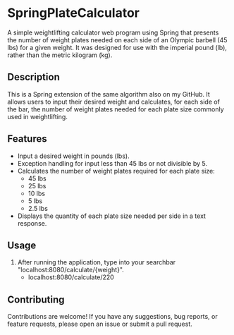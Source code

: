 # SpringPlateCalculator

A simple weightlifting calculator web program using Spring that presents the number of weight plates needed on each side of an Olympic barbell (45 lbs) for a given weight. It was designed for use with the imperial pound (lb), rather than the metric kilogram (kg).

## Description

This is a Spring extension of the same algorithm also on my GitHub. It allows users to input their desired weight and calculates, for each side of the bar, the number of weight plates needed for each plate size commonly used in weightlifting.

## Features

- Input a desired weight in pounds (lbs).
- Exception handling for input less than 45 lbs or not divisible by 5.
- Calculates the number of weight plates required for each plate size:
  - 45 lbs
  - 25 lbs
  - 10 lbs
  - 5 lbs
  - 2.5 lbs
- Displays the quantity of each plate size needed per side in a text response.

## Usage

1. After running the application, type into your searchbar "localhost:8080/calculate/{weight}".
   - localhost:8080/calculate/220

## Contributing

Contributions are welcome! If you have any suggestions, bug reports, or feature requests, please open an issue or submit a pull request.
